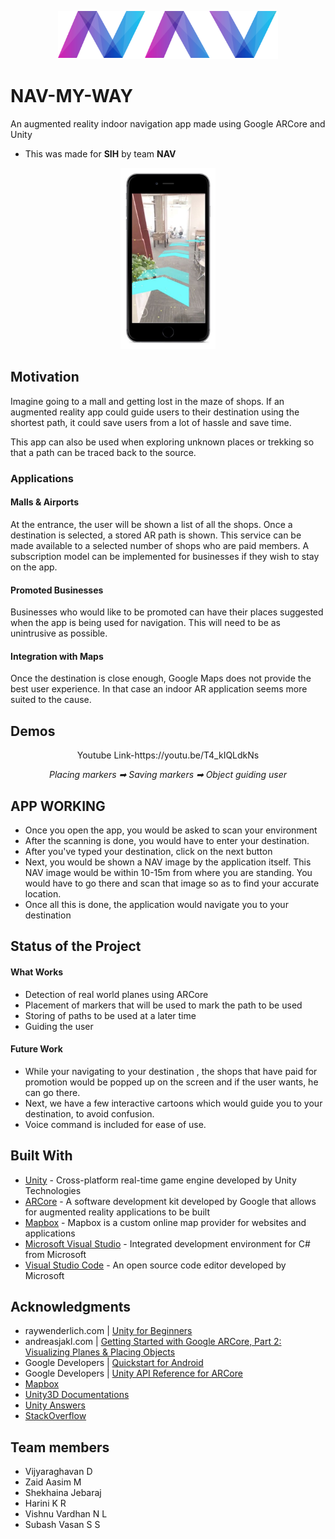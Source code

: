 <p align="center">
  <img width="70%" src="https://github.com/321mzaasim/nav-project/blob/master/Assets/nav-logo.png">
</p>

# NAV-MY-WAY

An augmented reality indoor navigation app made using Google ARCore and Unity

* This was made for **SIH** by team **NAV**

<p align="center">
  <img src="https://github.com/321mzaasim/nav-project/blob/master/Assets/nav-way.jpeg" width="30%">
</p>

## Motivation

Imagine going to a mall and getting lost in the maze of shops. If an augmented reality app could guide users to their destination using the shortest path, it could save users from a lot of hassle and save time.

This app can also be used when exploring unknown places or trekking so that a path can be traced back to the source.



### Applications


#### Malls & Airports
At the entrance, the user will be shown a list of all the shops. Once a destination is selected, a stored AR path is shown.
This service can be made available to a selected number of shops who are paid members.
A subscription model can be implemented for businesses if they wish to stay on the app.

#### Promoted Businesses
Businesses who would like to be promoted can have their places suggested when the app is being used for navigation. This will need to be as unintrusive as possible.

#### Integration with Maps
Once the destination is close enough, Google Maps does not provide the best user experience. In that case an indoor AR application seems more suited to the cause.



## Demos

<p align="center">
Youtube Link-https://youtu.be/T4_kIQLdkNs
</p>

<p align="center">
  <i>Placing markers ➡ Saving markers ➡  Object guiding user</i>
</p>


## APP WORKING

* Once you open the app, you would be asked to scan your environment
* After the scanning is done,  you would have to enter your destination.
* After you've typed your destination, click on the next button
* Next, you would be shown a NAV image by the application itself. This NAV image would be within 10-15m from where you are standing. You would have to go there and scan that image so as to find your accurate location.
* Once all this is done, the application would navigate you to your destination


## Status of the Project

#### What Works
- Detection of real world planes using ARCore
- Placement of markers that will be used to mark the path to be used
- Storing of paths to be used at a later time
- Guiding the user 

####  Future Work

* While your navigating to your destination , the shops that have  paid for promotion would be popped up on the screen and if the user wants, he can go there.
* Next, we have a few interactive cartoons which would guide you to your destination, to avoid confusion.
* Voice command is included for ease of use.



## Built With

* [Unity](http://www.unity.com/) - Cross-platform real-time game engine developed by Unity Technologies
* [ARCore](https://developers.google.com/ar) - A software development kit developed by Google that allows for augmented reality applications to be built
* [Mapbox](https://www.mapbox.com/) - Mapbox is a custom online map provider for websites and applications
* [Microsoft Visual Studio](https://visualstudio.microsoft.com/) - Integrated development environment for C# from Microsoft
* [Visual Studio Code](https://code.visualstudio.com) - An open source code editor developed by Microsoft 


## Acknowledgments

* raywenderlich.com | [Unity for Beginners](https://www.raywenderlich.com/unity/learn)
* andreasjakl.com | [Getting Started with Google ARCore, Part 2: Visualizing Planes & Placing Objects](https://www.andreasjakl.com/getting-started-with-google-arcore-part-2-visualizing-planes-placing-objects/)
* Google Developers | [Quickstart for Android](https://developers.google.com/ar/develop/unity/quickstart-android)
* Google Developers | [Unity API Reference for ARCore](https://developers.google.com/ar/reference/unity/)
* [Mapbox](https://www.mapbox.com/)
* [Unity3D Documentations](https://docs.unity3d.com/Manual/index.html)
* [Unity Answers](https://answers.unity.com/index.html)
* [StackOverflow](https://stackoverflow.com)


## Team members

* Vijyaraghavan D
* Zaid Aasim M
* Shekhaina Jebaraj
* Harini K R
* Vishnu Vardhan N L
* Subash Vasan S S
